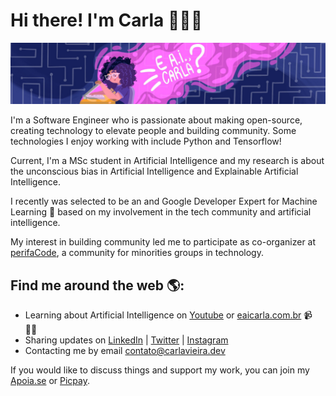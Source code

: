 # Hi there! I'm Carla 👩🏽‍💻

<img src="https://github.com/carlaprv/carlaprv/blob/master/cover_carla.png">

I'm a Software Engineer who is passionate about making open-source, creating technology to elevate people and building community. Some technologies I enjoy working with include Python and Tensorflow! 

Current, I'm a MSc student in Artificial Intelligence and my research is about the unconscious bias in Artificial Intelligence and Explainable Artificial Intelligence. 

I recently was selected to be an and Google Developer Expert for Machine Learning 🌟 based on my involvement in the tech community and artificial intelligence. 

My interest in building community led me to participate as co-organizer at [perifaCode](https://perifacode.com/), a community for minorities groups in technology.

## Find me around the web 🌎: 

* Learning about Artificial Intelligence on [Youtube](https://www.youtube.com/eaicarla) or [eaicarla.com.br](https://eaicarla.com.br/) 📹 ✍🏾
* Sharing updates on [LinkedIn](https://www.linkedin.com/in/carlaprv/) | [Twitter](https://twitter.com/carlaprvieira/) | [Instagram](https://www.instagram.com/carlaprvieira/) 
* Contacting me by email [contato@carlavieira.dev](mailto:contato@carlavieira.dev)

If you would like to discuss things and support my work, you can join my [Apoia.se](https://apoia.se/eaicarla) or [Picpay](https://picpay.me/eaicarla).

<!--
**carlaprv/carlaprv** is a ✨ _special_ ✨ repository because its `README.md` (this file) appears on your GitHub profile.
